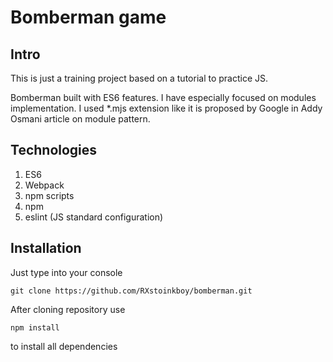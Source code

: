 # Bomberman game

## Intro
This is just a training project based on a tutorial to practice JS. 

Bomberman built with ES6 features. I have especially focused on modules implementation. I used *.mjs extension like it is proposed by Google in Addy Osmani article on module pattern.

## Technologies
1. ES6 
2. Webpack
3. npm scripts
4. npm
5. eslint (JS standard configuration)

## Installation
Just type into your console
```
git clone https://github.com/RXstoinkboy/bomberman.git
```

After cloning repository use
```
npm install
```
to install all dependencies

